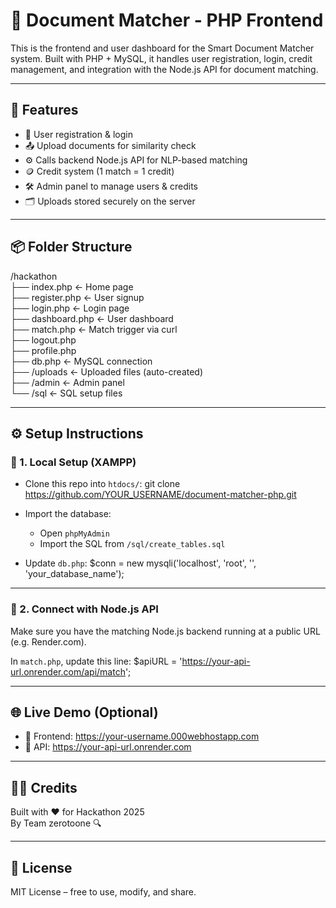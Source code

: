 # 📁 Document Matcher - PHP Frontend

This is the frontend and user dashboard for the Smart Document Matcher system. Built with PHP + MySQL, it handles user registration, login, credit management, and integration with the Node.js API for document matching.

---

## 🧠 Features

- 🧾 User registration & login  
- 📤 Upload documents for similarity check  
- ⚙️ Calls backend Node.js API for NLP-based matching  
- 🪙 Credit system (1 match = 1 credit)  
- 🛠️ Admin panel to manage users & credits  
- 🗂 Uploads stored securely on the server  

---

## 📦 Folder Structure

/hackathon  
├── index.php            ← Home page  
├── register.php         ← User signup  
├── login.php            ← Login page  
├── dashboard.php        ← User dashboard  
├── match.php            ← Match trigger via curl  
├── logout.php  
├── profile.php  
├── db.php               ← MySQL connection  
├── /uploads             ← Uploaded files (auto-created)  
├── /admin               ← Admin panel  
└── /sql                 ← SQL setup files  

---

## ⚙️ Setup Instructions

### 🔌 1. Local Setup (XAMPP)

- Clone this repo into `htdocs/`:
  git clone https://github.com/YOUR_USERNAME/document-matcher-php.git

- Import the database:
  - Open `phpMyAdmin`
  - Import the SQL from `/sql/create_tables.sql`

- Update `db.php`:
  $conn = new mysqli('localhost', 'root', '', 'your_database_name');

---

### 🔁 2. Connect with Node.js API

Make sure you have the matching Node.js backend running at a public URL (e.g. Render.com).

In `match.php`, update this line:
  $apiURL = 'https://your-api-url.onrender.com/api/match';

---

## 🌐 Live Demo (Optional)

- 🔗 Frontend: https://your-username.000webhostapp.com  
- 🔗 API: https://your-api-url.onrender.com  

---

## 👨‍💻 Credits

Built with ❤️ for Hackathon 2025  
By Team zerotoone 🔍

---

## 📄 License

MIT License – free to use, modify, and share.
